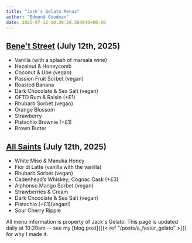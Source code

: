 ```yaml
---
title: "Jack's Gelato Menus"
author: "Edmund Goodman"
date: 2025-07-12 10:39:28.584040+00:00
---
```


## [Bene't Street](https://www.jacksgelato.com/bene-t-street-menu) (July 12th, 2025)

- Vanilla (with a splash of marsala wine)
- Hazelnut & Honeycomb
- Coconut & Ube (vegan)
- Passion Fruit Sorbet (vegan)
- Roasted Banana
- Dark Chocolate & Sea Salt (vegan)
- OFTD Rum & Raisin (+£1)
- Rhubarb Sorbet (vegan)
- Orange Blossom
- Strawberry
- Pistachio Brownie (+£1)
- Brown Butter


## [All Saints](https://www.jacksgelato.com/all-saints-menu) (July 12th, 2025)

- White Miso & Manuka Honey
- Fior di Latte (vanilla with the vanilla)
- Rhubarb Sorbet (vegan)
- Cadenhead’s Whiskey; Cognac Cask (+£3)
- Alphonso Mango Sorbet (vegan)
- Strawberries & Cream
- Dark Chocolate & Sea Salt (vegan)
- Pistachio (+£1)(vegan!)
- Sour Cherry Ripple

All menu information is property of Jack's Gelato. This page is
updated daily at 10:20am -- see my
[blog post]({{< ref "/posts/a_faster_gelato" >}}) for why I made it.
